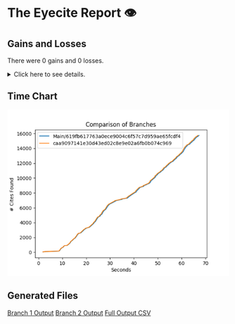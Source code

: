 # The Eyecite Report :eye:



Gains and Losses
---------
There were 0 gains and 0 losses.

<details>
<summary>Click here to see details.</summary>

|     id     |  Gain  |  Loss  |
| ---------- | ------ | ------ |


</details>



Time Chart
---------

![image](https://raw.githubusercontent.com/freelawproject/eyecite/artifacts/239/results/chart.png)


Generated Files
---------

[Branch 1 Output](https://raw.githubusercontent.com/freelawproject/eyecite/artifacts/239/results/619fb617763a0ece9004c6f57c7d959ae65fcdf4.json)
[Branch 2 Output](https://raw.githubusercontent.com/freelawproject/eyecite/artifacts/239/results/caa9097141e30d43ed02c8e9e02a6fb0b074c969.json)
[Full Output CSV ](https://raw.githubusercontent.com/freelawproject/eyecite/artifacts/239/results/output.csv)
